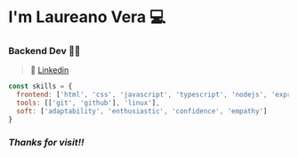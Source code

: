 # I'm **Laureano Vera** 💻
### Backend Dev 👨‍💻 

> 👔 [Linkedin](https://www.linkedin.com/in/laureano-vera-320086204/ "Project?")  

``` javascript
const skills = {
  frontend: ['html', 'css', 'javascript', 'typescript', 'nodejs', 'express', 'mongodb'],
  tools: [['git', 'github'], 'linux'],
  soft: ['adaptability', 'enthusiastic', 'confidence', 'empathy']
}
```


### *Thanks for visit‼*
